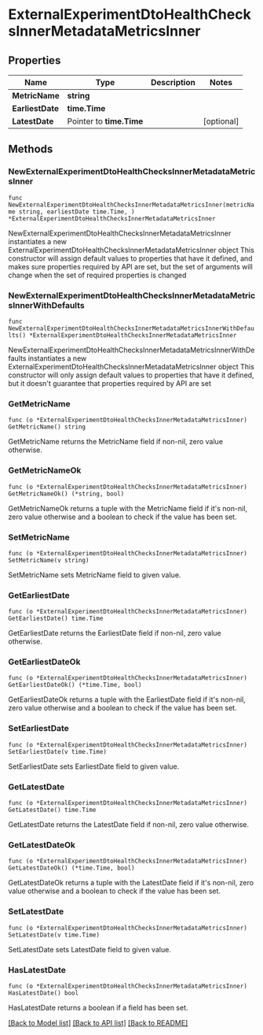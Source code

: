 # ExternalExperimentDtoHealthChecksInnerMetadataMetricsInner

## Properties

Name | Type | Description | Notes
------------ | ------------- | ------------- | -------------
**MetricName** | **string** |  | 
**EarliestDate** | **time.Time** |  | 
**LatestDate** | Pointer to **time.Time** |  | [optional] 

## Methods

### NewExternalExperimentDtoHealthChecksInnerMetadataMetricsInner

`func NewExternalExperimentDtoHealthChecksInnerMetadataMetricsInner(metricName string, earliestDate time.Time, ) *ExternalExperimentDtoHealthChecksInnerMetadataMetricsInner`

NewExternalExperimentDtoHealthChecksInnerMetadataMetricsInner instantiates a new ExternalExperimentDtoHealthChecksInnerMetadataMetricsInner object
This constructor will assign default values to properties that have it defined,
and makes sure properties required by API are set, but the set of arguments
will change when the set of required properties is changed

### NewExternalExperimentDtoHealthChecksInnerMetadataMetricsInnerWithDefaults

`func NewExternalExperimentDtoHealthChecksInnerMetadataMetricsInnerWithDefaults() *ExternalExperimentDtoHealthChecksInnerMetadataMetricsInner`

NewExternalExperimentDtoHealthChecksInnerMetadataMetricsInnerWithDefaults instantiates a new ExternalExperimentDtoHealthChecksInnerMetadataMetricsInner object
This constructor will only assign default values to properties that have it defined,
but it doesn't guarantee that properties required by API are set

### GetMetricName

`func (o *ExternalExperimentDtoHealthChecksInnerMetadataMetricsInner) GetMetricName() string`

GetMetricName returns the MetricName field if non-nil, zero value otherwise.

### GetMetricNameOk

`func (o *ExternalExperimentDtoHealthChecksInnerMetadataMetricsInner) GetMetricNameOk() (*string, bool)`

GetMetricNameOk returns a tuple with the MetricName field if it's non-nil, zero value otherwise
and a boolean to check if the value has been set.

### SetMetricName

`func (o *ExternalExperimentDtoHealthChecksInnerMetadataMetricsInner) SetMetricName(v string)`

SetMetricName sets MetricName field to given value.


### GetEarliestDate

`func (o *ExternalExperimentDtoHealthChecksInnerMetadataMetricsInner) GetEarliestDate() time.Time`

GetEarliestDate returns the EarliestDate field if non-nil, zero value otherwise.

### GetEarliestDateOk

`func (o *ExternalExperimentDtoHealthChecksInnerMetadataMetricsInner) GetEarliestDateOk() (*time.Time, bool)`

GetEarliestDateOk returns a tuple with the EarliestDate field if it's non-nil, zero value otherwise
and a boolean to check if the value has been set.

### SetEarliestDate

`func (o *ExternalExperimentDtoHealthChecksInnerMetadataMetricsInner) SetEarliestDate(v time.Time)`

SetEarliestDate sets EarliestDate field to given value.


### GetLatestDate

`func (o *ExternalExperimentDtoHealthChecksInnerMetadataMetricsInner) GetLatestDate() time.Time`

GetLatestDate returns the LatestDate field if non-nil, zero value otherwise.

### GetLatestDateOk

`func (o *ExternalExperimentDtoHealthChecksInnerMetadataMetricsInner) GetLatestDateOk() (*time.Time, bool)`

GetLatestDateOk returns a tuple with the LatestDate field if it's non-nil, zero value otherwise
and a boolean to check if the value has been set.

### SetLatestDate

`func (o *ExternalExperimentDtoHealthChecksInnerMetadataMetricsInner) SetLatestDate(v time.Time)`

SetLatestDate sets LatestDate field to given value.

### HasLatestDate

`func (o *ExternalExperimentDtoHealthChecksInnerMetadataMetricsInner) HasLatestDate() bool`

HasLatestDate returns a boolean if a field has been set.


[[Back to Model list]](../README.md#documentation-for-models) [[Back to API list]](../README.md#documentation-for-api-endpoints) [[Back to README]](../README.md)


